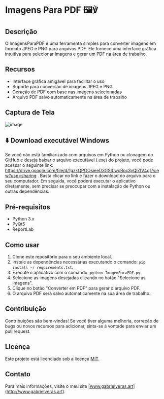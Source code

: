 # Imagens Para PDF 🖼️℣

## Descrição
O ImagensParaPDF é uma ferramenta simples para converter imagens em formato JPEG e PNG para arquivos PDF. Ele fornece uma interface gráfica intuitiva para selecionar imagens e gerar um PDF na área de trabalho.

## Recursos
- Interface gráfica amigável para facilitar o uso
- Suporte para conversão de imagens JPEG e PNG
- Geração de PDF com base nas imagens selecionadas
- Arquivo PDF salvo automaticamente na área de trabalho

## Captura de Tela
![image](https://github.com/gabrielverasr/ImagensParaPDF/assets/32417238/98f8122b-34a9-4ea3-ba54-cd9d9a079f79)

## ⬇️ Download executável Windows
Se você não está familiarizado com arquivos em Python ou clonagem do GitHub e deseja baixar o arquivo executável (.exe) do projeto, você pode acessar o seguinte link: https://drive.google.com/file/d/1gzkQPOOsieeD3GSILwcBoc3yQlZIV4g1/view?usp=sharing . Basta clicar no link e fazer o download do arquivo para o seu computador. Em seguida, você poderá executar o aplicativo diretamente, sem precisar se preocupar com a instalação de Python ou outras dependências.

## Pré-requisitos
- Python 3.x
- PyQt5
- ReportLab

## Como usar
1. Clone este repositório para o seu ambiente local.
2. Instale as dependências necessárias executando o comando: `pip install -r requirements.txt`.
3. Execute o aplicativo com o comando: `python ImagemParaPDF.py`.
4. Selecione as imagens desejadas clicando no botão "Selecione as imagens".
5. Clique no botão "Converter em PDF" para gerar o arquivo PDF.
6. O arquivo PDF será salvo automaticamente na sua área de trabalho.

## Contribuição
Contribuições são bem-vindas! Se você tiver alguma melhoria, correção de bugs ou novos recursos para adicionar, sinta-se à vontade para enviar um pull request.

## Licença
Este projeto está licenciado sob a licença [MIT](LICENSE).

## Contato
Para mais informações, visite o meu site [www.gabrielveras.art](http://www.gabrielveras.art).
